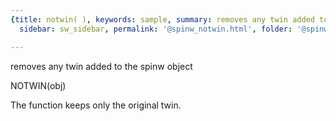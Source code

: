 ```yaml
---
{title: notwin( ), keywords: sample, summary: removes any twin added to the spinw object,
  sidebar: sw_sidebar, permalink: '@spinw_notwin.html', folder: '@spinw', mathjax: 'true'}

---
```

  removes any twin added to the spinw object
 
  NOTWIN(obj)
 
  The function keeps only the original twin.
 
